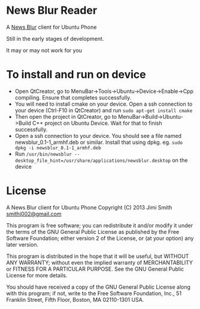 News Blur Reader
========

A [News Blur](http://newsblur.com) client for Ubuntu Phone

Still in the early stages of development.

It may or may not work for you

To install and run on device
============================

* Open QtCreator, go to MenuBar->Tools->Ubuntu->Device->Enable->Cpp compiling.
Ensure that completes successfully.
* You will need to install cmake on your device. Open a ssh connection to your device (Ctrl-F10 in QtCreator)
and run ````sudo apt-get install cmake````
* Then open the project in QtCreator, go to MenuBar->Build->Ubuntu->Build C++ project on Ubuntu Device. Wait for that to finish successfully.
* Open a ssh connection to your device. You should see a file named newsblur_0.1-1_armhf.deb or similar. Install that using dpkg. eg. ````sudo dpkg -i newsblur_0.1-1_armhf.deb````
* Run ````/usr/bin/newsblur --desktop_file_hint=/usr/share/applications/newsblur.desktop```` on the device

License
=======

A News Blur client for Ubuntu Phone
Copyright (C) 2013  Jimi Smith <smithj002@gmail.com>

This program is free software; you can redistribute it and/or modify
it under the terms of the GNU General Public License as published by
the Free Software Foundation; either version 2 of the License, or
(at your option) any later version.

This program is distributed in the hope that it will be useful,
but WITHOUT ANY WARRANTY; without even the implied warranty of
MERCHANTABILITY or FITNESS FOR A PARTICULAR PURPOSE.  See the
GNU General Public License for more details.

You should have received a copy of the GNU General Public License along
with this program; if not, write to the Free Software Foundation, Inc.,
51 Franklin Street, Fifth Floor, Boston, MA 02110-1301 USA.
